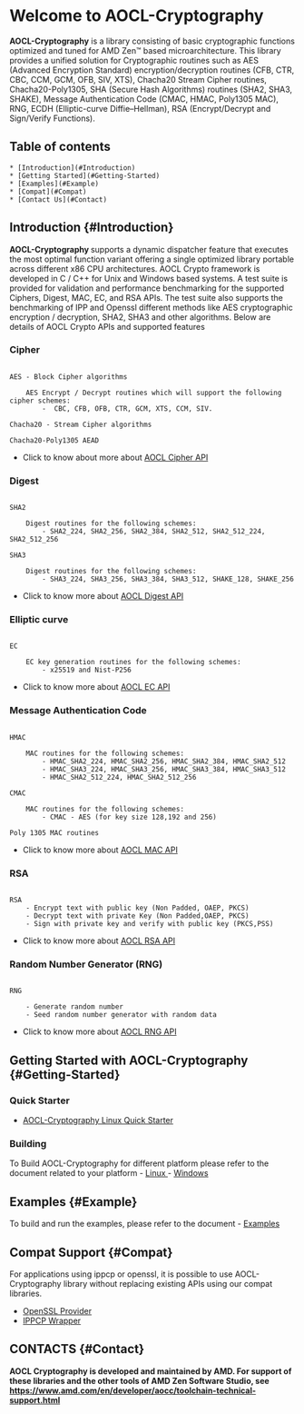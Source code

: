 
# Welcome to AOCL-Cryptography

**AOCL-Cryptography** is a library consisting of basic cryptographic functions optimized and tuned for AMD Zen™ based microarchitecture. This library provides a unified solution for Cryptographic routines such as AES (Advanced Encryption Standard) encryption/decryption routines (CFB, CTR, CBC, CCM, GCM, OFB, SIV, XTS), Chacha20 Stream Cipher routines, Chacha20-Poly1305, SHA (Secure Hash Algorithms) routines (SHA2, SHA3, SHAKE), Message Authentication Code (CMAC, HMAC, Poly1305 MAC), RNG, ECDH (Elliptic-curve Diffie–Hellman), RSA (Encrypt/Decrypt and Sign/Verify Functions).

## Table of contents
    * [Introduction](#Introduction)
    * [Getting Started](#Getting-Started)
    * [Examples](#Example)
    * [Compat](#Compat)
    * [Contact Us](#Contact)


## Introduction {#Introduction}

<b> AOCL-Cryptography </b> supports a dynamic dispatcher feature that executes the most optimal function variant offering a single optimized library portable across different x86 CPU architectures. 
AOCL Crypto framework is developed in C / C++ for Unix and Windows based systems. A test suite is provided for validation and performance benchmarking for the supported Ciphers, Digest, MAC, EC, and RSA APIs. The test suite also supports the benchmarking of IPP and Openssl different methods like AES cryptographic encryption / decryption, SHA2, SHA3 and other algorithms. Below are details of AOCL Crypto APIs and supported features

### Cipher

```
 
AES - Block Cipher algorithms
    
    AES Encrypt / Decrypt routines which will support the following cipher schemes:
        -  CBC, CFB, OFB, CTR, GCM, XTS, CCM, SIV.

Chacha20 - Stream Cipher algorithms

Chacha20-Poly1305 AEAD

```
-   Click to know about more about [AOCL Cipher API](group__cipher.html)

### Digest

```

SHA2

    Digest routines for the following schemes:
        - SHA2_224, SHA2_256, SHA2_384, SHA2_512, SHA2_512_224, SHA2_512_256

SHA3

    Digest routines for the following schemes:
        - SHA3_224, SHA3_256, SHA3_384, SHA3_512, SHAKE_128, SHAKE_256
```

- Click to know more about [AOCL Digest API](group__digest.html)


### Elliptic curve

```

EC 

    EC key generation routines for the following schemes:
        - x25519 and Nist-P256

```

- Click to know more about [AOCL EC API](group__ec.html)


### Message Authentication Code

```

HMAC 

    MAC routines for the following schemes:
        - HMAC_SHA2_224, HMAC_SHA2_256, HMAC_SHA2_384, HMAC_SHA2_512
        - HMAC_SHA3_224, HMAC_SHA3_256, HMAC_SHA3_384, HMAC_SHA3_512
        - HMAC_SHA2_512_224, HMAC_SHA2_512_256

CMAC 

    MAC routines for the following schemes:
        - CMAC - AES (for key size 128,192 and 256)

Poly 1305 MAC routines

```

- Click to know more about [AOCL MAC API](group__mac.html)

### RSA

```

RSA
    - Encrypt text with public key (Non Padded, OAEP, PKCS)
    - Decrypt text with private Key (Non Padded,OAEP, PKCS)
    - Sign with private key and verify with public key (PKCS,PSS)

```

- Click to know more about [AOCL RSA API](group__rsa.html)

### Random Number Generator (RNG)
```

RNG

    - Generate random number
    - Seed random number generator with random data

```

- Click to know more about [AOCL RNG API](group__rng.html)


## Getting Started with AOCL-Cryptography {#Getting-Started}

### Quick Starter  
* [AOCL-Cryptography Linux Quick Starter](md_docs_resources_Quick_Start.html)

### Building

To Build AOCL-Cryptography for different platform please refer to the document related to your platform
    - [ Linux ]( md_docs_resources_Combine_build.html#md_BUILD)
    - [ Windows ](md_docs_resources_Combine_build.html#md_BUILD_Windows)

## Examples {#Example}

To build and run the examples, please refer to the document
    - [Examples](md_examples_BUILD_Examples.html#md_examples_BUILD_Examples)

## Compat Support {#Compat}

 For applications using ippcp or openssl, it is possible to use AOCL-Cryptography library without replacing existing APIs using our compat libraries. 
  - [ OpenSSL Provider ](md_lib_compat_openssl_README.html)
  - [ IPPCP Wrapper ](md_lib_compat_ipp_README.html)

## CONTACTS {#Contact}

<b>AOCL Cryptography is developed and maintained by AMD. For support of these libraries and the other tools of AMD Zen Software Studio, see https://www.amd.com/en/developer/aocc/toolchain-technical-support.html</b>